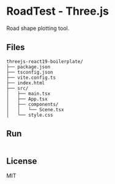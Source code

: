 # RoadTest - Three.js

Road shape plotting tool.

## Files

```
threejs-react19-boilerplate/
├── package.json
├── tsconfig.json
├── vite.config.ts
├── index.html
├── src/
│   ├── main.tsx
│   ├── App.tsx
│   ├── components/
│   │   └── Scene.tsx
│   └── style.css
```

## Run

```
```

## License

MIT
